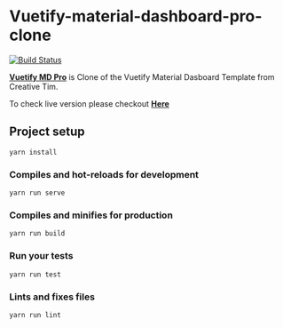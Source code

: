 # Vuetify-material-dashboard-pro-clone

[![Build Status](https://travis-ci.com/GussSoares/vuetify-template.svg?branch=main)](https://travis-ci.com/GussSoares/vuetify-template)

**[Vuetify MD Pro](git@github.com:kathirr007/Vuetify-md-pro-clone)** is Clone of the Vuetify Material Dasboard Template from Creative Tim.

<!-- To check live version please checkout **[here](https://kathirr007.github.io/Vuetify-md-pro-clone)** -->
To check live version please checkout **<a href="https://kathirr007.github.io/Vuetify-md-pro-clone" target="_blank" rel="noopener" title="Vuetify-md-pro-clone">Here</a>**

## Project setup
```
yarn install
```

### Compiles and hot-reloads for development
```
yarn run serve
```

### Compiles and minifies for production
```
yarn run build
```

### Run your tests
```
yarn run test
```

### Lints and fixes files
```
yarn run lint
```

<!-- ### Customize configuration
See [Configuration Reference](https://cli.vuejs.org/config/). -->

